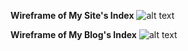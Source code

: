 **Wireframe of My Site's Index**
![alt text](/themcny.github.io/blob/master/blog/wireframe-index.png "Website Wireframe Index")

**Wireframe of My Blog's Index**
![alt text](/themcny.github.io/blob/master/blog/wireframe-blog-index.png "Blog Wireframe Index")